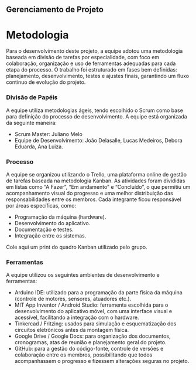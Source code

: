 ## Gerenciamento de Projeto


# Metodologia

Para o desenvolvimento deste projeto, a equipe adotou uma metodologia baseada em divisão de tarefas por especialidade, com foco em colaboração, organização e uso de ferramentas adequadas para cada etapa do processo. O trabalho foi estruturado em fases bem definidas: planejamento, desenvolvimento, testes e ajustes finais, garantindo um fluxo contínuo de evolução do projeto. 

### Divisão de Papéis

A equipe utiliza metodologias ágeis, tendo escolhido o Scrum como base para definição do processo de desenvolvimento. A equipe está organizada da seguinte maneira:
- Scrum Master: Juliano Melo
- Equipe de Desenvolvimento: João Delasalle, Lucas Medeiros, Debora Eduarda, Ana Luiza.


### Processo

A equipe se organizou utilizando o Trello, uma plataforma online de gestão de tarefas baseada na metodologia Kanban. As atividades foram divididas em listas como “A Fazer”, “Em andamento” e “Concluído”, o que permitiu um acompanhamento visual do progresso e uma melhor distribuição das responsabilidades entre os membros. Cada integrante ficou responsável por áreas específicas, como:
- Programação da máquina (hardware).
- Desenvolvimento do aplicativo.
- Documentação e testes.
- Integração entre os sistemas.

 Cole aqui um print do quadro Kanban utilizado pelo grupo.
 

### Ferramentas

A equipe utilizou os seguintes ambientes de desenvolvimento e ferramentas:
- Arduino IDE: utilizado para a programação da parte física da máquina (controle de motores, sensores, atuadores etc.).
- MIT App Inventor / Android Studio: ferramenta escolhida para o desenvolvimento do aplicativo móvel, com uma interface visual e acessível, facilitando a integração com o hardware.
- Tinkercad / Fritzing: usados para simulação e esquematização dos circuitos eletrônicos antes da montagem física.
- Google Drive / Google Docs: para organização dos documentos, cronogramas, atas de reunião e planejamento geral do projeto.
- GitHub: para a gestão do código-fonte, controle de versões e colaboração entre os membros, possibilitando que todos acompanhassem o progresso e fizessem alterações seguras no projeto.
